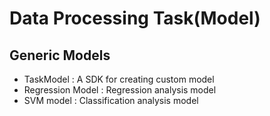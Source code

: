 Data Processing Task(Model)
================================

## Generic Models ##
   - TaskModel : A SDK for creating custom model 
   - Regression Model : Regression analysis model
   - SVM model : Classification analysis model


